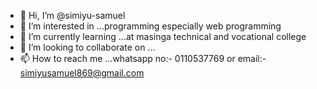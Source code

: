- 👋 Hi, I’m @simiyu-samuel
- 👀 I’m interested in ...programming especially web programming
- 🌱 I’m currently learning ...at masinga technical and vocational college
- 💞️ I’m looking to collaborate on ...
- 📫 How to reach me ...whatsapp no:- 0110537769 or email:- simiyusamuel869@gmail.com

<!---
simiyu-samuel/simiyu-samuel is a ✨ special ✨ repository because its `README.md` (this file) appears on your GitHub profile.
You can click the Preview link to take a look at your changes.
--->
